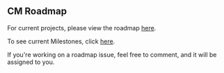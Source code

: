 ## CM Roadmap

For current projects, please view the roadmap [here](https://github.com/orgs/cmss13-devs/projects/6).

To see current Milestones, click [here](https://github.com/cmss13-devs/cm-roadmap/milestones).

If you're working on a roadmap issue, feel free to comment, and it will be assigned to you.
